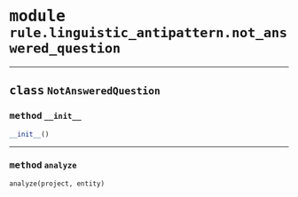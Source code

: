 <!-- markdownlint-disable -->

# <kbd>module</kbd> `rule.linguistic_antipattern.not_answered_question`






---

## <kbd>class</kbd> `NotAnsweredQuestion`




### <kbd>method</kbd> `__init__`

```python
__init__()
```








---

### <kbd>method</kbd> `analyze`

```python
analyze(project, entity)
```






